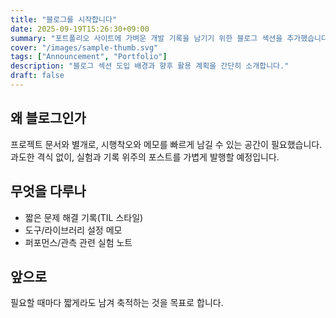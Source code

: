```yaml
---
title: "블로그를 시작합니다"
date: 2025-09-19T15:26:30+09:00
summary: "포트폴리오 사이트에 가벼운 개발 기록을 남기기 위한 블로그 섹션을 추가했습니다."
cover: "/images/sample-thumb.svg"
tags: ["Announcement", "Portfolio"]
description: "블로그 섹션 도입 배경과 향후 활용 계획을 간단히 소개합니다."
draft: false
---
```


## 왜 블로그인가
프로젝트 문서와 별개로, 시행착오와 메모를 빠르게 남길 수 있는 공간이 필요했습니다. 과도한 격식 없이, 실험과 기록 위주의 포스트를 가볍게 발행할 예정입니다.

## 무엇을 다루나
- 짧은 문제 해결 기록(TIL 스타일)
- 도구/라이브러리 설정 메모
- 퍼포먼스/관측 관련 실험 노트

## 앞으로
필요할 때마다 짧게라도 남겨 축적하는 것을 목표로 합니다.
